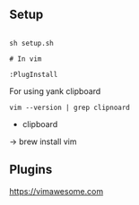 ## Setup

```

sh setup.sh

# In vim

:PlugInstall
```

For using yank clipboard

```
vim --version | grep clipnoard
```

 - clipboard

 -> brew install vim

## Plugins

https://vimawesome.com

